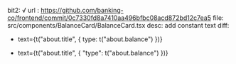 bit2: √
url : https://github.com/banking-co/frontend/commit/0c7330fd8a7410aa496bfbc08acd872bd12c7ea5
file: src/components/BalanceCard/BalanceCard.tsx
desc: add constant text
diff: 
-  text={t("about.title", { type: t("about.balance") })}
+  text={t("about.title", { "type": t("about.balance") })}